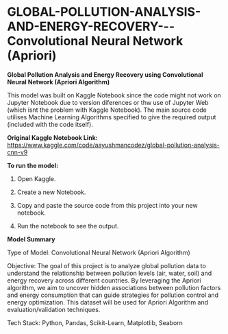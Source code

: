 # GLOBAL-POLLUTION-ANALYSIS-AND-ENERGY-RECOVERY---Convolutional Neural Network (Apriori)
**Global Pollution Analysis and Energy Recovery using Convolutional Neural Network (Apriori Algorithm)**

This model was built on Kaggle Notebook since the code might not work on Jupyter Notebook due to version diferences or thw use of Jupyter Web (which isnt the problem with Kaggle Notebook). The main source code utilises Machine Learning Algorithms specified to give the required output (included with the code itself).

**Original Kaggle Notebook Link:** https://www.kaggle.com/code/aayushmancodez/global-pollution-analysis-cnn-v9

**To run the model:**

1) Open Kaggle.

2) Create a new Notebook.

3) Copy and paste the source code from this project into your new notebook.

4) Run the notebook to see the output.

**Model Summary**

Type of Model: Convolutional Neural Network (Apriori Algorithm)

Objective: The goal of this project is to analyze global pollution data to understand the relationship between pollution levels (air, water, soil) and energy recovery across different countries. By leveraging the Apriori algorithm, we aim to uncover hidden associations between pollution factors and energy consumption that can guide strategies for pollution control and energy optimization. This dataset will be used for Apriori Algorithm and evaluation/validation techniques.

Tech Stack: Python, Pandas, Scikit-Learn, Matplotlib, Seaborn
